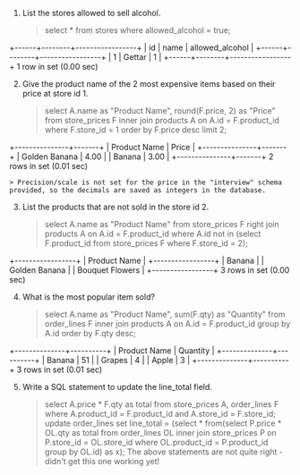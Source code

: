 1. List the stores allowed to sell alcohol.

	> select * from stores where allowed_alcohol = true;
	
	>
+------+--------+-----------------+
| id   | name   | allowed_alcohol |
+------+--------+-----------------+
|    1 | Gettar |               1 |
+------+--------+-----------------+
1 row in set (0.00 sec)




2. Give the product name of the 2 most expensive items based on their price at store id 1.

	> select A.name as "Product Name", round(F.price, 2) as "Price" from store_prices F inner join products A on A.id = F.product_id where F.store_id = 1 order by F.price desc limit 2;

	>
+---------------+-------+
| Product Name  | Price |
+---------------+-------+
| Golden Banana |  4.00 |
| Banana        |  3.00 |
+---------------+-------+
2 rows in set (0.01 sec)

	> Precision/scale is not set for the price in the "interview" schema provided, so the decimals are saved as integers in the database.




3. List the products that are not sold in the store id 2.

	> select A.name as "Product Name" from store_prices F right join products A on A.id = F.product_id where A.id not in (select F.product_id from store_prices F where F.store_id = 2);

	>
+-----------------+
| Product Name    |
+-----------------+
| Banana          |
| Golden Banana   |
| Bouquet Flowers |
+-----------------+
3 rows in set (0.00 sec)




4. What is the most popular item sold?

	> select A.name as "Product Name", sum(F.qty) as "Quantity" from order_lines F inner join products A on A.id = F.product_id group by A.id order by F.qty desc;

	>
+--------------+----------+
| Product Name | Quantity |
+--------------+----------+
| Banana       |       51 |
| Grapes       |        4 |
| Apple        |        3 |
+--------------+----------+
3 rows in set (0.01 sec)




5. Write a SQL statement to update the line_total field.

	> select A.price * F.qty as total from store_prices A, order_lines F where A.product_id = F.product_id and A.store_id = F.store_id;
	> update order_lines set line_total = (select * from(select P.price * OL.qty as total from order_lines OL inner join store_prices P on P.store_id = OL.store_id where OL.product_id = P.product_id group by OL.id) as x);
	> The above statements are not quite right - didn't get this one working yet!


